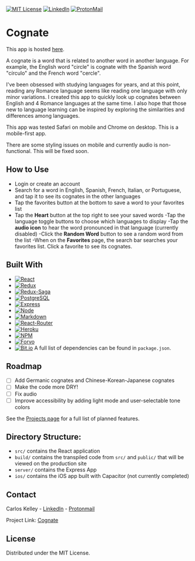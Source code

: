 <!-- PROJECT SHIELDS -->

[![MIT License][license-shield]][license-url]
[![LinkedIn][linkedin-shield]][linkedin-url]
[![ProtonMail][protonmail-shield]][protonmail-url]

# Cognate

This app is hosted [here](https://cognate-lang.herokuapp.com).

A cognate is a word that is related to another word in another language. For example, the English word "circle" is cognate with the Spanish word "círculo" and the French word "cercle".

I've been obsessed with studying languages for years, and at this point, reading any Romance language seems like reading one language with only minor variations. I created this app to quickly look up cognates between English and 4 Romance languages at the same time. I also hope that those new to language learning can be inspired by exploring the similarities and differences among languages.

This app was tested Safari on mobile and Chrome on desktop. This is a mobile-first app.

There are some styling issues on mobile and currently audio is non-functional. This will be fixed soon.

## How to Use

- Login or create an account
- Search for a word in English, Spanish, French, Italian, or Portuguese, and tap it to see its cognates in the other languages
- Tap the favorites button at the bottom to save a word to your favorites list
- Tap the **Heart** button at the top right to see your saved words
-Tap the language toggle buttons to choose which languages to display
-Tap the **audio icon** to hear the word pronounced in that language (currently disabled)
-Click the **Random Word** button to see a random word from the list
-When on the **Favorites** page, the search bar searches your favorites list. Click a favorite to see its cognates.

## Built With

- [![React][react.js]][react-url]
- [![Redux][redux.js]][redux-url]
- [![Redux-Saga][redux-saga.js]][redux-saga-url]
- [![PostgreSQL][postgresql]][postgresql-url]
- [![Express][express.js]][express-url]
- [![Node][node.js]][node-url]
- [![Markdown][markdown]][markdown-url]
- [![React-Router][react-router]][react-router-url]
- [![Heroku][heroku]][heroku-url]
- [![NPM][npm]][npm-url]
- [![Forvo][forvo-shield]][forvo-url]
- [![Bit.io][bitio-shield]][bitio-url]
  A full list of dependencies can be found in `package.json`.

## Roadmap

- [ ] Add Germanic cognates and Chinese-Korean-Japanese cognates
- [ ] Make the code more DRY!
- [ ] Fix audio
- [ ] Improve accessibility by adding light mode and user-selectable tone colors

See the [Projects page](https://github.com/users/sdnii/projects/1) for a full list of planned features.

## Directory Structure:

- `src/` contains the React application
- `build/` contains the transpiled code from `src/` and `public/` that will be viewed on the production site
- `server/` contains the Express App
- `ios/` contains the iOS app built with Capacitor (not currently completed)

## Contact

Carlos Kelley - [LinkedIn](https://linkedin.com/in/carloskelley) - [Protonmail](mailto:carloskelley@protonmail.com)

Project Link: [Cognate](https://github.com/sdnii/cognate)

## License

Distributed under the MIT License.

<!-- MARKDOWN LINKS & IMAGES -->
<!-- https://www.markdownguide.org/basic-syntax/#reference-style-links -->

[license-shield]: https://img.shields.io/github/license/othneildrew/Best-README-Template.svg?style=for-the-badge
[license-url]: https://github.com/othneildrew/Best-README-Template/blob/master/LICENSE.txt
[linkedin-shield]: https://img.shields.io/badge/LinkedIn-0077B5?style=for-the-badge&logo=linkedin&logoColor=white
[linkedin-url]: https://linkedin.com/in/carloskelley
[product-screenshot]: images/screenshot.png
[react.js]: https://img.shields.io/badge/React-20232A?style=for-the-badge&logo=react&logoColor=61DAFB
[react-url]: https://reactjs.org/
[redux.js]: https://img.shields.io/badge/Redux-593D88?style=for-the-badge&logo=redux&logoColor=white
[redux-url]: https://redux.js.org/
[postgresql]: https://img.shields.io/badge/PostgreSQL-316192?style=for-the-badge&logo=postgresql&logoColor=white
[postgresql-url]: https://www.postgresql.org/
[redux-saga.js]: https://img.shields.io/badge/Redux%20saga-86D46B?style=for-the-badge&logo=redux%20saga&logoColor=999999
[redux-saga-url]: https://redux-saga.js.org/
[markdown]: https://img.shields.io/badge/Markdown-000000?style=for-the-badge&logo=markdown&logoColor=white
[markdown-url]: https://duckduckgo.com/?q=markdown&t=brave&ia=web
[heroku]: https://img.shields.io/badge/Heroku-430098?style=for-the-badge&logo=heroku&logoColor=white
[heroku-url]: https://heroku.com
[node.js]: https://img.shields.io/badge/Node.js-339933?style=for-the-badge&logo=nodedotjs&logoColor=white
[node-url]: https://nodejs.org/en/
[express.js]: https://img.shields.io/badge/Express.js-000000?style=for-the-badge&logo=express&logoColor=white
[express-url]: https://expressjs.com/
[npm]: https://img.shields.io/badge/npm-CB3837?style=for-the-badge&logo=npm&logoColor=white
[npm-url]: https://www.npmjs.com
[react-router]: https://img.shields.io/badge/React_Router-CA4245?style=for-the-badge&logo=react-router&logoColor=white
[react-router-url]: https://react-router.js.org/
[lightsail-shield]: https://img.shields.io/badge/Amazon%20Lightsail-232F3E?style=for-the-badge&logo=amazon%20lightsail&logoColor=white
[lightsail-url]: https://lightsail.aws.amazon.com/
[protonmail-shield]: https://img.shields.io/badge/ProtonMail-8B89CC?style=for-the-badge&logo=protonmail&logoColor=white
[protonmail-url]: mailto:carloskelley@protonmail.com
[forvo-shield]: https://img.shields.io/badge/Forvo-FF0000?style=for-the-badge&logo=forvo&logoColor=white
[forvo-url]: https://forvo.com
[bitio-shield]: https://img.shields.io/badge/Bit.io-000000?style=for-the-badge&logo=bitdotio&logoColor=white
[bitio-url]: https://bit.io
